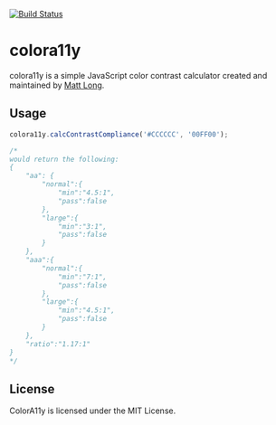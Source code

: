 [![Build Status](https://travis-ci.org/longmatthewh/ColorA11y.svg?branch=master)](https://travis-ci.org/longmatthewh/ColorA11y)

colora11y
=============
colora11y is a simple JavaScript color contrast calculator created and maintained by [Matt Long](https://github.com/longmatthewh).

Usage
-------
```js
colora11y.calcContrastCompliance('#CCCCCC', '00FF00');

/*
would return the following:
{
    "aa": {
        "normal":{
            "min":"4.5:1",
            "pass":false
        },
        "large":{
            "min":"3:1",
            "pass":false
        }
    },
    "aaa":{
        "normal":{
            "min":"7:1",
            "pass":false
        },
        "large":{
            "min":"4.5:1",
            "pass":false
        }
    },
    "ratio":"1.17:1"
}
*/
````

License
-------
ColorA11y is licensed under the MIT License.